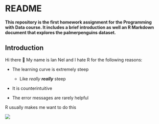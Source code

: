 # README

**This repository is the first homework assignment for the Programming with Data course. It includes a brief introduction as well an R Markdown document that explores the palmerpenguins dataset.**

## Introduction

Hi there :wave: My name is Ian Nel and I hate R for the following reasons:

* The learning curve is extremely steep 

  * Like *really **really*** steep 
  
* It is counterintuitive 

* The error messages are rarely helpful 

R usually makes me want to do this

 ![](https://media2.giphy.com/media/ZbOW711ahch12Sx5kP/giphy.gif)

